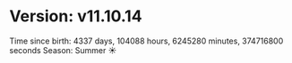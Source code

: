 # Version: v11.10.14
Time since birth: 4337 days, 104088 hours, 6245280 minutes, 374716800 seconds
Season: Summer ☀️
